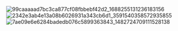 ![99caaaaad7bc3ca877cf08fbbebf42d2_1688255131236183156](https://github.com/user-attachments/assets/5af39d58-437d-46e8-9308-0920d0437875)
![2342e3ab4e13a08b6026931a343cb6d1_3591540358572935855](https://github.com/user-attachments/assets/bf145519-e377-41be-8034-930f49319541)
![7ae09e6e6284badedb076c5899363843_1482724709111528138](https://github.com/user-attachments/assets/fa2402c1-b632-4ded-81f6-8e8b09ccc07c)
